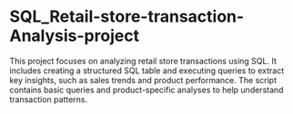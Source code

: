 # SQL_Retail-store-transaction-Analysis-project
This project focuses on analyzing retail store transactions using SQL. It includes creating a structured SQL table and executing queries to extract key insights, such as sales trends and product performance. The script contains basic queries and product-specific analyses to help understand transaction patterns.
